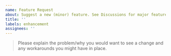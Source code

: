 ```yaml
---
name: Feature Request
about: Suggest a new (minor) feature. See Discussions for major features.
title: ''
labels: enhancement
assignees: ''
---
```


> Please explain the problem/why you would want to see a change and any workarounds you might have in place.
